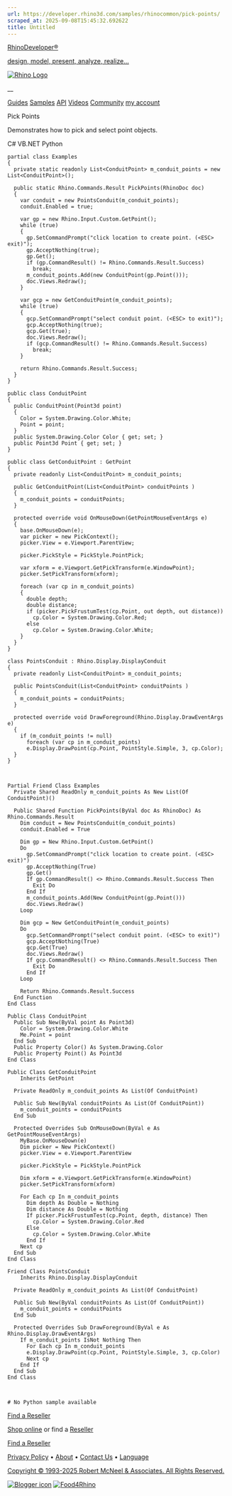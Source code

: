 ```yaml
---
url: https://developer.rhino3d.com/samples/rhinocommon/pick-points/
scraped_at: 2025-09-08T15:45:32.692622
title: Untitled
---
```


[RhinoDeveloper®](/)

[design, model, present, analyze, realize...](/)

[![Rhino Logo](https://developer.rhino3d.com/images/rhinodevlogo.png)](/)

__

[Guides](https://developer.rhino3d.com/guides)
[Samples](https://developer.rhino3d.com/samples)
[API](https://developer.rhino3d.com/api)
[Videos](https://developer.rhino3d.com/videos)
[Community](https://discourse.mcneel.com/c/rhino-developer) [my account
](https://www.rhino3d.com/my-account/ "Manage your account, licenses, and
teams")

Pick Points

Demonstrates how to pick and select point objects.

C# VB.NET Python

    
    
    partial class Examples
    {
      private static readonly List<ConduitPoint> m_conduit_points = new List<ConduitPoint>();
    
      public static Rhino.Commands.Result PickPoints(RhinoDoc doc)
      {
        var conduit = new PointsConduit(m_conduit_points);
        conduit.Enabled = true;
    
        var gp = new Rhino.Input.Custom.GetPoint();
        while (true)
        {
          gp.SetCommandPrompt("click location to create point. (<ESC> exit)");
          gp.AcceptNothing(true);
          gp.Get();
          if (gp.CommandResult() != Rhino.Commands.Result.Success)
            break;
          m_conduit_points.Add(new ConduitPoint(gp.Point()));
          doc.Views.Redraw();
        }
    
        var gcp = new GetConduitPoint(m_conduit_points);
        while (true)
        {
          gcp.SetCommandPrompt("select conduit point. (<ESC> to exit)");
          gcp.AcceptNothing(true);
          gcp.Get(true);
          doc.Views.Redraw();
          if (gcp.CommandResult() != Rhino.Commands.Result.Success)
            break;
        }
    
        return Rhino.Commands.Result.Success;
      }
    }
    
    public class ConduitPoint
    {
      public ConduitPoint(Point3d point)
      {
        Color = System.Drawing.Color.White;
        Point = point;
      }
      public System.Drawing.Color Color { get; set; }
      public Point3d Point { get; set; }
    }
    
    public class GetConduitPoint : GetPoint
    {
      private readonly List<ConduitPoint> m_conduit_points;
    
      public GetConduitPoint(List<ConduitPoint> conduitPoints )
      {
        m_conduit_points = conduitPoints;
      }
    
      protected override void OnMouseDown(GetPointMouseEventArgs e)
      {
        base.OnMouseDown(e);
        var picker = new PickContext();
        picker.View = e.Viewport.ParentView;
    
        picker.PickStyle = PickStyle.PointPick;
    
        var xform = e.Viewport.GetPickTransform(e.WindowPoint);
        picker.SetPickTransform(xform);
    
        foreach (var cp in m_conduit_points)
        {
          double depth;
          double distance;
          if (picker.PickFrustumTest(cp.Point, out depth, out distance))
            cp.Color = System.Drawing.Color.Red;
          else
            cp.Color = System.Drawing.Color.White;
        }
      }
    }
    
    class PointsConduit : Rhino.Display.DisplayConduit
    {
      private readonly List<ConduitPoint> m_conduit_points;
    
      public PointsConduit(List<ConduitPoint> conduitPoints )
      {
        m_conduit_points = conduitPoints;
      }
    
      protected override void DrawForeground(Rhino.Display.DrawEventArgs e)
      {
        if (m_conduit_points != null)
          foreach (var cp in m_conduit_points)
          e.Display.DrawPoint(cp.Point, PointStyle.Simple, 3, cp.Color);
      }
    }
    
    
    
    Partial Friend Class Examples
      Private Shared ReadOnly m_conduit_points As New List(Of ConduitPoint)()
    
      Public Shared Function PickPoints(ByVal doc As RhinoDoc) As Rhino.Commands.Result
    	Dim conduit = New PointsConduit(m_conduit_points)
    	conduit.Enabled = True
    
    	Dim gp = New Rhino.Input.Custom.GetPoint()
    	Do
    	  gp.SetCommandPrompt("click location to create point. (<ESC> exit)")
    	  gp.AcceptNothing(True)
    	  gp.Get()
    	  If gp.CommandResult() <> Rhino.Commands.Result.Success Then
    		Exit Do
    	  End If
    	  m_conduit_points.Add(New ConduitPoint(gp.Point()))
    	  doc.Views.Redraw()
    	Loop
    
    	Dim gcp = New GetConduitPoint(m_conduit_points)
    	Do
    	  gcp.SetCommandPrompt("select conduit point. (<ESC> to exit)")
    	  gcp.AcceptNothing(True)
    	  gcp.Get(True)
    	  doc.Views.Redraw()
    	  If gcp.CommandResult() <> Rhino.Commands.Result.Success Then
    		Exit Do
    	  End If
    	Loop
    
    	Return Rhino.Commands.Result.Success
      End Function
    End Class
    
    Public Class ConduitPoint
      Public Sub New(ByVal point As Point3d)
    	Color = System.Drawing.Color.White
    	Me.Point = point
      End Sub
      Public Property Color() As System.Drawing.Color
      Public Property Point() As Point3d
    End Class
    
    Public Class GetConduitPoint
    	Inherits GetPoint
    
      Private ReadOnly m_conduit_points As List(Of ConduitPoint)
    
      Public Sub New(ByVal conduitPoints As List(Of ConduitPoint))
    	m_conduit_points = conduitPoints
      End Sub
    
      Protected Overrides Sub OnMouseDown(ByVal e As GetPointMouseEventArgs)
    	MyBase.OnMouseDown(e)
    	Dim picker = New PickContext()
    	picker.View = e.Viewport.ParentView
    
    	picker.PickStyle = PickStyle.PointPick
    
    	Dim xform = e.Viewport.GetPickTransform(e.WindowPoint)
    	picker.SetPickTransform(xform)
    
    	For Each cp In m_conduit_points
    	  Dim depth As Double = Nothing
    	  Dim distance As Double = Nothing
    	  If picker.PickFrustumTest(cp.Point, depth, distance) Then
    		cp.Color = System.Drawing.Color.Red
    	  Else
    		cp.Color = System.Drawing.Color.White
    	  End If
    	Next cp
      End Sub
    End Class
    
    Friend Class PointsConduit
    	Inherits Rhino.Display.DisplayConduit
    
      Private ReadOnly m_conduit_points As List(Of ConduitPoint)
    
      Public Sub New(ByVal conduitPoints As List(Of ConduitPoint))
    	m_conduit_points = conduitPoints
      End Sub
    
      Protected Overrides Sub DrawForeground(ByVal e As Rhino.Display.DrawEventArgs)
    	If m_conduit_points IsNot Nothing Then
    	  For Each cp In m_conduit_points
    	  e.Display.DrawPoint(cp.Point, PointStyle.Simple, 3, cp.Color)
    	  Next cp
    	End If
      End Sub
    End Class
    
    
    
    # No Python sample available
    

  

[Find a Reseller](https://www.rhino3d.com/sales)

[Shop online](https://www.rhino3d.com/store) or find a
[Reseller](https://www.rhino3d.com/sales)

[Find a Reseller](https://www.rhino3d.com/sales)

[Privacy Policy](https://www.rhino3d.com/privacy) •
[About](https://www.rhino3d.com/mcneel/about) • [Contact
Us](https://www.rhino3d.com/mcneel/contact) • [
Language](https://www.rhino3d.com/language "Change to a different region or
language")

[Copyright © 1993-2025 Robert McNeel & Associates. All Rights
Reserved.](https://www.rhino3d.com/mcneel/about)

[](https://www.facebook.com/McNeelRhinoceros/)
[](https://twitter.com/bobmcneel) [](https://www.linkedin.com/groups/75313/)
[](https://www.youtube.com/user/RhinoGuide/videos) [](https://vimeo.com/rhino)
[![Blogger
icon](https://developer.rhino3d.com/images/blogger.svg)](http://blog.rhino3d.com/)
[![Food4Rhino](https://developer.rhino3d.com/images/f4r_icon_01.svg)](https://www.food4rhino.com)

